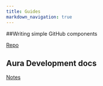 ```yaml
---
title: Guides
markdown_navigation: true
---
```


##Writing simple GitHub components

[Repo](https://gist.github.com/sbellity/b44364f29fd89679ca39)

## Aura Development docs

[Notes](https://github.com/aurajs/aura/tree/master/notes)